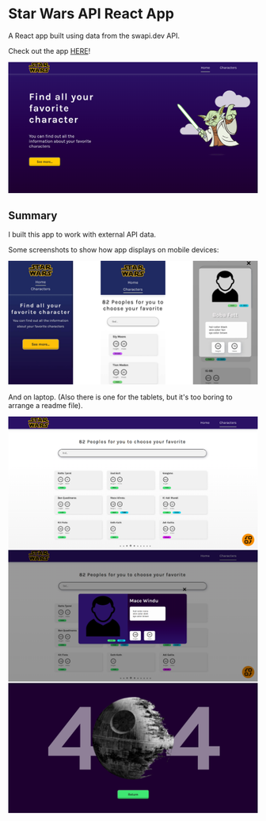 # Star Wars API React App

A React app built using data from the swapi.dev API.

Check out the app [HERE](https://star-wars-seven-pi.vercel.app/)!

![Screenshot](ReadmeImages/Laptop__Main-Page.png)

## Summary

I built this app to work with external API data.

Some screenshots to show how app displays on mobile devices:

![Screenshot](ReadmeImages/Phone.png)

And on laptop. (Also there is one for the tablets, but it's too boring to arrange a readme file).

![Screenshot](ReadmeImages/Laptop__Characters-Page.png)
![Screenshot](ReadmeImages/Laptop__Modal-Page.png)
![Screenshot](ReadmeImages/Laptop__Error-Page.png)
